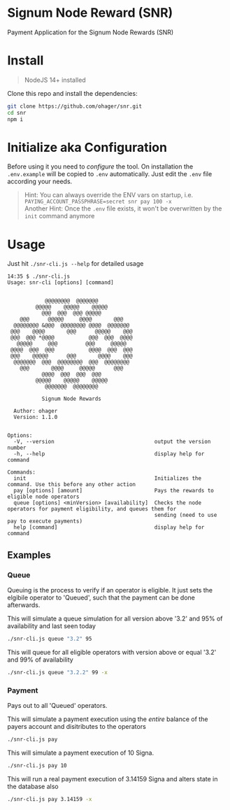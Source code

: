 # Signum Node Reward (SNR)

Payment Application for the Signum Node Rewards (SNR)

# Install

> NodeJS 14+ installed

Clone this repo and install the dependencies: 

```bash
git clone https://github.com/ohager/snr.git
cd snr
npm i
```

# Initialize aka Configuration

Before using it you need to _configure_ the tool. 
On installation the `.env.example` will be copied to `.env` automatically.
Just edit the `.env` file according your needs.

> Hint: You can always override the ENV vars on startup, i.e. `PAYING_ACCOUNT_PASSPHRASE=secret snr pay 100 -x`   
> Another Hint: Once the `.env` file exists, it won't be overwritten by the `init` command anymore

# Usage

Just hit `./snr-cli.js --help` for detailed usage

```
14:35 $ ./snr-cli.js 
Usage: snr-cli [options] [command]


            @@@@@@@@  @@@@@@@           
         @@@@@    @@@@@    @@@@@        
           @@@  @@@  @@@ @@@@@          
    @@@      @@@@@     @@@@       @@@   
  @@@@@@@@ &@@@  @@@@@@@@ @@@@  @@@@@@@ 
 @@@    @@@@       @@@      @@@@@    @@@
 @@@  @@@ *@@@@           @@@  @@@  @@@@
   @@@@@     @@@         @@@     @@@@@  
 @@@@  @@@  @@@           @@@@  @@@  @@@
 @@@    @@@@@      @@@       @@@@    @@@
  @@@@@@@  @@@  @@@@@@@@  @@@  @@@@@@@@ 
    @@@       @@@@     @@@@@      @@@   
           @@@@  @@@  @@@  @@@          
         @@@@@    @@@@@    @@@@@        
            @@@@@@@  @@@@@@@@    
 
           Signum Node Rewards          
      
  Author: ohager
  Version: 1.1.0
  

Options:
  -V, --version                                output the version number
  -h, --help                                   display help for command

Commands:
  init                                         Initializes the command. Use this before any other action
  pay [options] [amount]                       Pays the rewards to eligible node operators
  queue [options] <minVersion> [availability]  Checks the node operators for payment eligibility, and queues them for
                                               sending (need to use pay to execute payments)
  help [command]                               display help for command
```
## Examples

### Queue

Queuing is the process to verify if an operator is eligible. It just sets the elgibile operator to 'Queued', such that the payment can be done afterwards.

This will simulate a queue simulation for all version above '3.2' and 95% of availability and last seen today

```bash
./snr-cli.js queue "3.2" 95 
```

This will queue for all eligible operators with version above or equal '3.2' and 99% of availability

```bash
./snr-cli.js queue "3.2.2" 99 -x
```


### Payment

Pays out to all 'Queued' operators.

This will simulate a payment execution using the _entire_ balance of the payers account and disitributes to the operators

```bash
./snr-cli.js pay
```

This will simulate a payment execution of 10 Signa.

```bash
./snr-cli.js pay 10
```

This will run a real payment execution of 3.14159 Signa and alters state in the database also

```bash
./snr-cli.js pay 3.14159 -x
```

